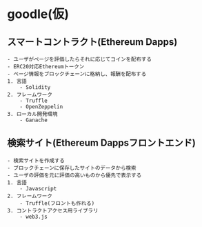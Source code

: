 # goodle(仮)
## スマートコントラクト(Ethereum Dapps)
	- ユーザがページを評価したらそれに応じてコインを配布する
	- ERC20対応Ethereumトークン
	- ページ情報をブロックチェーンに格納し、報酬を配布する
	1. 言語
		- Solidity
	2. フレームワーク
		- Truffle
		- OpenZeppelin
	3. ローカル開発環境
		- Ganache
## 検索サイト(Ethereum Dappsフロントエンド)
	- 検索サイトを作成する
	- ブロックチェーンに保存したサイトのデータから検索
	- ユーザの評価を元に評価の高いものから優先で表示する
	1. 言語
		- Javascript
	2. フレームワーク
		- Truffle(フロントも作れる)
	3. コントラクトアクセス用ライブラリ
		- web3.js

